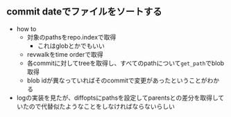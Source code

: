 ## commit dateでファイルをソートする

- how to
    - 対象のpathsをrepo.indexで取得
        - これはglobとかでもいい
    - revwalkをtime orderで取得
    - 各commitに対してtreeを取得し、すべてのpathについて`get_path`でblob取得
    - blob idが異なっていればそのcommitで変更があったということがわかる
- logの実装を見たが、diffoptsにpathsを設定してparentsとの差分を取得していたので代替似たようなことをしなければならないらしい
    
